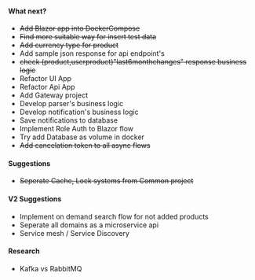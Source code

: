 #### What next?
* ~~Add Blazor app into DockerCompose~~
* ~~Find more suitable way for insert test data~~
* ~~Add currency type for product~~
* Add sample json response for api endpoint's
* ~~check (product,userproduct)"last6monthchanges" response business logic~~
* Refactor UI App
* Refactor Api App
* Add Gateway project
* Develop parser's business logic
* Develop notification's business logic
* Save notifications to database
* Implement Role Auth to Blazor flow 
* Try add Database as volume in docker 
* ~~Add cancelation token to all async flows~~


#### Suggestions
* ~~Seperate Cache, Lock systems from Common project~~


#### V2 Suggestions
* Implement on demand search flow for not added products
* Seperate all domains as a microservice api
* Service mesh / Service Discovery

#### Research
* Kafka vs RabbitMQ